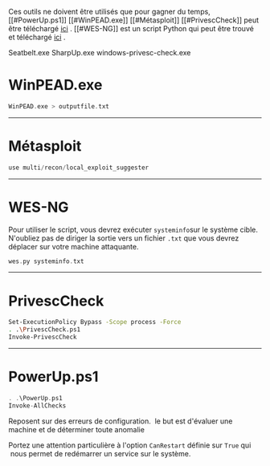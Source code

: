 Ces outils ne doivent être utilisés que pour gagner du temps, 
[[#PowerUp.ps1]]
[[#WinPEAD.exe]]
[[#Métasploit]]
[[#PrivescCheck]] peut être téléchargé [ici](https://github.com/itm4n/PrivescCheck) .
[[#WES-NG]] est un script Python qui peut être trouvé et téléchargé [ici](https://github.com/bitsadmin/wesng) .

Seatbelt.exe
SharpUp.exe
windows-privesc-check.exe 


# WinPEAD.exe

```c
WinPEAD.exe > outputfile.txt
```

---
# Métasploit

```c
use multi/recon/local_exploit_suggester
```

---
# WES-NG
Pour utiliser le script, vous devrez exécuter `systeminfo`sur le système cible. N'oubliez pas de diriger la sortie vers un fichier `.txt` que vous devrez déplacer sur votre machine attaquante.

```c
wes.py systeminfo.txt
```

---
# PrivescCheck

```sh
Set-ExecutionPolicy Bypass -Scope process -Force
. .\PrivescCheck.ps1
Invoke-PrivescCheck
```

---
# PowerUp.ps1

```c
. .\PowerUp.ps1
Invoke-AllChecks
```

Reposent sur des erreurs de configuration.  le but est d'évaluer une machine et de déterminer toute anomalie

Portez une attention particulière à l'option `CanRestart` définie sur `True` qui  nous permet de redémarrer un service sur le système.
